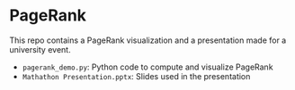 # PageRank

This repo contains a PageRank visualization and a presentation made for a university event.

- `pagerank_demo.py`: Python code to compute and visualize PageRank
- `Mathathon Presentation.pptx`: Slides used in the presentation
